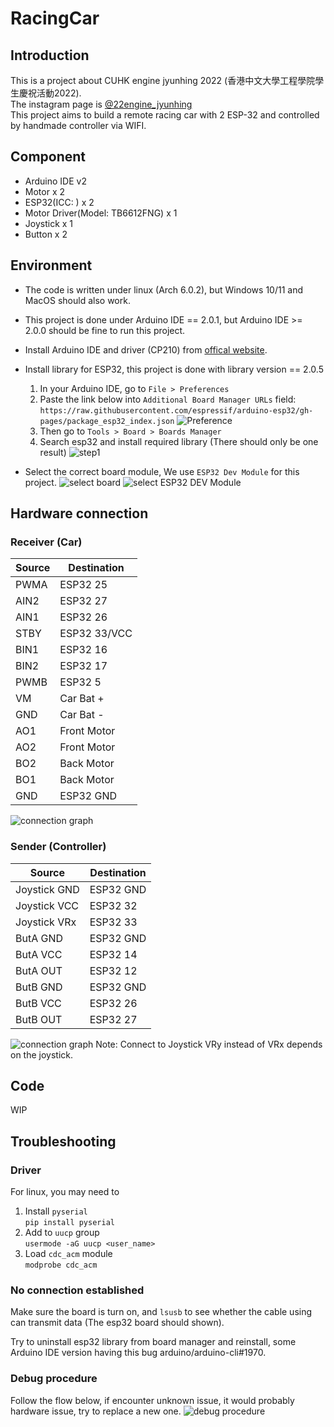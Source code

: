 # RacingCar

## Introduction

This is a project about CUHK engine jyunhing 2022 (香港中文大學工程學院學生慶祝活動2022).  
The instagram page is [@22engine_jyunhing](https://www.instagram.com/22engine_jyunhing/)  
This project aims to build a remote racing car with 2 ESP-32 and controlled by handmade controller via WIFI.  

## Component

- Arduino IDE v2
- Motor x 2
- ESP32(ICC: ) x 2
- Motor Driver(Model: TB6612FNG) x 1
- Joystick x 1
- Button x 2

## Environment

- The code is written under linux (Arch 6.0.2), but Windows 10/11 and MacOS should also work.
- This project is done under Arduino IDE == 2.0.1, but Arduino IDE >= 2.0.0 should be fine to run this project.
- Install Arduino IDE and driver (CP210) from [offical website](https://www.arduino.cc/en/software).
- Install library for ESP32, this project is done with library version == 2.0.5
  1. In your Arduino IDE, go to `File > Preferences`
  2. Paste the link below into `Additional Board Manager URLs` field:
   ``
   https://raw.githubusercontent.com/espressif/arduino-esp32/gh-pages/package_esp32_index.json
   ``
   ![Preference](./image/Preference.png)
  3. Then go to `Tools > Board > Boards Manager`
  4. Search esp32 and install required library (There should only be one result)
  ![step1](./image/step1.png)

- Select the correct board module, We use `ESP32 Dev Module` for this project.
  ![select board](image/select.png)
  ![select ESP32 DEV Module](./image/board.png)

## Hardware connection

### Receiver (Car)

| Source | Destination  |
|--------|--------------|
| PWMA   | ESP32 25     |
| AIN2   | ESP32 27     |
| AIN1   | ESP32 26     |
| STBY   | ESP32 33/VCC |
| BIN1   | ESP32 16     |
| BIN2   | ESP32 17     |
| PWMB   | ESP32 5      |
| VM     | Car Bat +    |
| GND    | Car Bat -    |
| AO1    | Front Motor  |
| AO2    | Front Motor  |
| BO2    | Back Motor   |
| BO1    | Back Motor   |
| GND    | ESP32 GND    |

![connection graph](./image/motorDriver.png)

### Sender (Controller)  

| Source       | Destination |
|--------------|-------------|
| Joystick GND | ESP32 GND   |
| Joystick VCC | ESP32 32    |
| Joystick VRx | ESP32 33    |
| ButA GND     | ESP32 GND   |
| ButA VCC     | ESP32 14    |
| ButA OUT     | ESP32 12    |
| ButB GND     | ESP32 GND   |
| ButB VCC     | ESP32 26    |
| ButB OUT     | ESP32 27    |

![connection graph](./image/controller.png)
Note: Connect to Joystick VRy instead of VRx depends on the joystick.

## Code

WIP

## Troubleshooting

### Driver

For linux, you may need to

1. Install `pyserial`  
``pip install pyserial``
2. Add to `uucp` group  
``usermode -aG uucp <user_name>``
3. Load `cdc_acm` module  
``modprobe cdc_acm``

### No connection established

Make sure the board is turn on, and `lsusb` to see whether the cable using can transmit data (The esp32 board should shown).

Try to uninstall esp32 library from board manager and reinstall, some Arduino IDE version having this bug arduino/arduino-cli#1970.

### Debug procedure

Follow the flow below, if encounter unknown issue, it would probably hardware issue, try to replace a new one.
![debug procedure](./image/debug.png)
